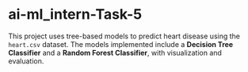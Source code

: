 # ai-ml_intern-Task-5
This project uses tree-based models to predict heart disease using the `heart.csv` dataset. The models implemented include a **Decision Tree Classifier** and a **Random Forest Classifier**, with visualization and evaluation.
